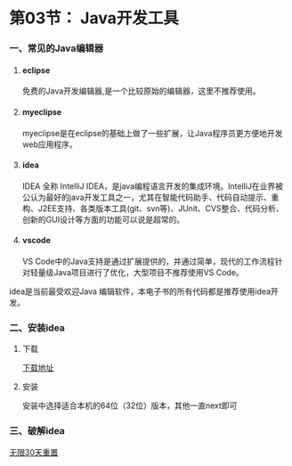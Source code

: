 # 第03节： Java开发工具

### 一、常见的Java编辑器

1. #### eclipse

   免费的Java开发编辑器,是一个比较原始的编辑器，这里不推荐使用。

2. #### myeclipse

   myeclipse是在eclipse的基础上做了一些扩展，让Java程序员更方便地开发web应用程序。

3. #### idea

   IDEA 全称 IntelliJ IDEA，是java编程语言开发的集成环境。IntelliJ在业界被公认为最好的java开发工具之一，尤其在智能代码助手、代码自动提示、重构、J2EE支持、各类版本工具(git、svn等)、JUnit、CVS整合、代码分析、 创新的GUI设计等方面的功能可以说是超常的。

4. #### vscode

   VS Code中的Java支持是通过扩展提供的，并通过简单，现代的工作流程针对轻量级Java项目进行了优化，大型项目不推荐使用VS Code。

idea是当前最受欢迎Java 编辑软件，本电子书的所有代码都是推荐使用idea开发。

### 二、安装idea

1. 下载

   [下载地址](https://www.jetbrains.com/idea/download/#section=windows)

2. 安装

   安装中选择适合本机的64位（32位）版本，其他一直next即可

### 三、破解idea

[无限30天重置](https://www.exception.site/essay/how-to-free-use-intellij-idea-2019-3)

